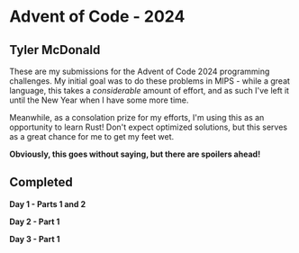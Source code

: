# Advent of Code - 2024
## Tyler McDonald
These are my submissions for the Advent of Code 2024 programming challenges. My initial goal was to do these problems in MIPS - while a great language, this takes a *considerable* amount of effort, and as such I've left it until the New Year when I have some more time.

Meanwhile, as a consolation prize for my efforts, I'm using this as an opportunity to learn Rust! Don't expect optimized solutions, but this serves as a great chance for me to get my feet wet.

**Obviously, this goes without saying, but there are spoilers ahead!**
## Completed
**Day 1 - Parts 1 and 2**

**Day 2 - Part 1**

**Day 3 - Part 1**
